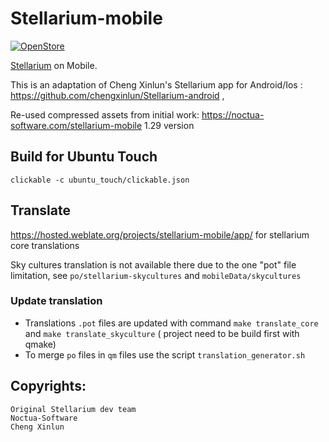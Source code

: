 # Stellarium-mobile

[![OpenStore](https://open-store.io/badges/en_US.png)](https://open-store.io/app/me.lduboeuf.stellarium)

[Stellarium](https://stellarium.org) on Mobile.

This is an adaptation of Cheng Xinlun's Stellarium app for Android/Ios : https://github.com/chengxinlun/Stellarium-android ,

Re-used compressed assets from initial work: https://noctua-software.com/stellarium-mobile 1.29 version

## Build for Ubuntu Touch

`clickable -c ubuntu_touch/clickable.json`


## Translate
https://hosted.weblate.org/projects/stellarium-mobile/app/ for stellarium core translations

Sky cultures translation is not available there due to the one "pot" file limitation, see `po/stellarium-skycultures` and `mobileData/skycultures`


### Update translation

- Translations `.pot` files are updated with command `make translate_core` and `make translate_skyculture` ( project need to be build first with qmake)
- To merge `po` files in `qm` files use the script `translation_generator.sh`




## Copyrights:
    Original Stellarium dev team
    Noctua-Software
    Cheng Xinlun


